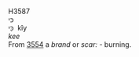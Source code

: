 <body>
  <p>H3587<br>  כּי  <br> כִּי  ‎  kı̂y  <br><i>kee </i><br>From <a href="h3554.htm">3554</a>  a <i>brand</i> or <i>scar: - </i>burning.<br></p>
 </body>